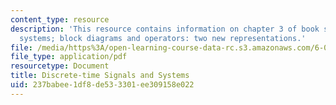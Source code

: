 ```yaml
---
content_type: resource
description: 'This resource contains information on chapter 3 of book signals and
  systems; block diagrams and operators: two new representations.'
file: /media/https%3A/open-learning-course-data-rc.s3.amazonaws.com/6-003-signals-and-systems-fall-2011/237babee1df8de533301ee309158e022_MIT6_003F11_chap3.pdf
file_type: application/pdf
resourcetype: Document
title: Discrete-time Signals and Systems
uid: 237babee-1df8-de53-3301-ee309158e022
---
```

